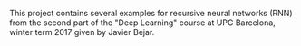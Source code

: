 This project contains several examples for recursive neural networks (RNN) from the second part of the "Deep Learning" course at UPC Barcelona, winter term 2017 given by Javier Bejar.
